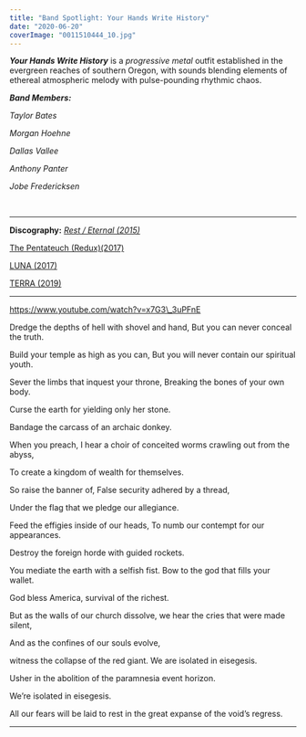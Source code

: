 ```yaml
---
title: "Band Spotlight: Your Hands Write History"
date: "2020-06-20"
coverImage: "0011510444_10.jpg"
---
```


_**Your Hands Write History**_ is a _progressive metal_ outfit established in the evergreen reaches of southern Oregon, with sounds blending elements of ethereal atmospheric melody with pulse-pounding rhythmic chaos.

**_Band Members:_**

_Taylor Bates_ 

_Morgan Hoehne_ 

_Dallas Vallee_ 

_Anthony Panter_ 

_Jobe Fredericksen_


 <hr>
**Discography:**
[_Rest / Eternal \(2015\)_](https://yourhandswritehistory.bandcamp.com/album/rest-eternal)

[The Pentateuch (Redux)\(2017)](https://yourhandswritehistory.bandcamp.com/album/the-pentateuch-redux)

[LUNA \(2017)](https://yourhandswritehistory.bandcamp.com/album/luna)

[TERRA (2019)](https://yourhandswritehistory.bandcamp.com/album/terra)



<hr>

https://www.youtube.com/watch?v=x7G3\_3uPFnE

Dredge the depths of hell with shovel and hand, But you can never conceal the truth.

Build your temple as high as you can, But you will never contain our spiritual youth.

Sever the limbs that inquest your throne, Breaking the bones of your own body.

Curse the earth for yielding only her stone.

Bandage the carcass of an archaic donkey.

When you preach, I hear a choir of conceited worms crawling out from the abyss,

To create a kingdom of wealth for themselves.

So raise the banner of, False security adhered by a thread,

Under the flag that we pledge our allegiance.

Feed the effigies inside of our heads, To numb our contempt for our appearances.

Destroy the foreign horde with guided rockets.

You mediate the earth with a selfish fist. Bow to the god that fills your wallet.

God bless America, survival of the richest.

But as the walls of our church dissolve, we hear the cries that were made silent,

And as the confines of our souls evolve,

witness the collapse of the red giant. We are isolated in eisegesis.

Usher in the abolition of the paramnesia event horizon.

We’re isolated in eisegesis.

All our fears will be laid to rest in the great expanse of the void’s regress.

* * *

## 
